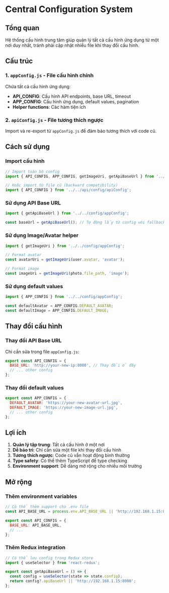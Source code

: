 # Central Configuration System

## Tổng quan
Hệ thống cấu hình trung tâm giúp quản lý tất cả cấu hình ứng dụng từ một nơi duy nhất, tránh phải cập nhật nhiều file khi thay đổi cấu hình.

## Cấu trúc

### 1. `appConfig.js` - File cấu hình chính
Chứa tất cả cấu hình ứng dụng:
- **API_CONFIG**: Cấu hình API endpoints, base URL, timeout
- **APP_CONFIG**: Cấu hình ứng dụng, default values, pagination
- **Helper functions**: Các hàm tiện ích

### 2. `apiConfig.js` - File tương thích ngược
Import và re-export từ `appConfig.js` để đảm bảo tương thích với code cũ.

## Cách sử dụng

### Import cấu hình
```javascript
// Import toàn bộ config
import { API_CONFIG, APP_CONFIG, getImageUri, getApiBaseUrl } from '../../config/appConfig';

// Hoặc import từ file cũ (backward compatibility)
import { API_CONFIG } from '../../api/config/apiConfig';
```

### Sử dụng API Base URL
```javascript
import { getApiBaseUrl } from '../../config/appConfig';

const baseUrl = getApiBaseUrl(); // Tự động lấy từ config với fallback
```

### Sử dụng Image/Avatar helper
```javascript
import { getImageUri } from '../../config/appConfig';

// Format avatar
const avatarUri = getImageUri(user.avatar, 'avatar');

// Format image
const imageUri = getImageUri(photo.file_path, 'image');
```

### Sử dụng default values
```javascript
import { APP_CONFIG } from '../../config/appConfig';

const defaultAvatar = APP_CONFIG.DEFAULT_AVATAR;
const defaultImage = APP_CONFIG.DEFAULT_IMAGE;
```

## Thay đổi cấu hình

### Thay đổi API Base URL
Chỉ cần sửa trong file `appConfig.js`:
```javascript
export const API_CONFIG = {
  BASE_URL: 'http://your-new-ip:8000', // Thay đổi ở đây
  // ... other config
};
```

### Thay đổi default values
```javascript
export const APP_CONFIG = {
  DEFAULT_AVATAR: 'https://your-new-avatar-url.jpg',
  DEFAULT_IMAGE: 'https://your-new-image-url.jpg',
  // ... other config
};
```

## Lợi ích

1. **Quản lý tập trung**: Tất cả cấu hình ở một nơi
2. **Dễ bảo trì**: Chỉ cần sửa một file khi thay đổi cấu hình
3. **Tương thích ngược**: Code cũ vẫn hoạt động bình thường
4. **Type safety**: Có thể thêm TypeScript để type checking
5. **Environment support**: Dễ dàng mở rộng cho nhiều môi trường

## Mở rộng

### Thêm environment variables
```javascript
// Có thể thêm support cho .env file
const API_BASE_URL = process.env.API_BASE_URL || 'http://192.168.1.15:8000';

export const API_CONFIG = {
  BASE_URL: API_BASE_URL,
  // ...
};
```

### Thêm Redux integration
```javascript
// Có thể lưu config trong Redux store
import { useSelector } from 'react-redux';

export const getApiBaseUrl = () => {
  const config = useSelector(state => state.config);
  return config?.apiBaseUrl || 'http://192.168.1.15:8000';
};
``` 